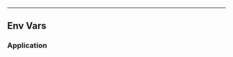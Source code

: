 <!-- Space: Projects -->
<!-- Parent: ZshTmux -->
<!-- Title: EnvVars ZshTmux -->
<!-- Label: ZshTmux -->
<!-- Label: Project -->
<!-- Label: EnvVars -->
<!-- Include: disclaimer.md -->
<!-- Include: ac:toc -->

---

## Env Vars

### Application
